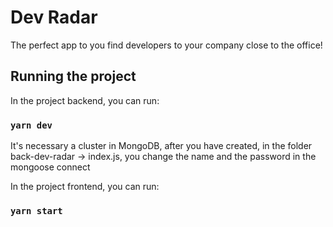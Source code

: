 # Dev Radar

The perfect app to you find developers to your company close to the office!

## Running the project

In the project backend, you can run:
### `yarn dev`
 It's necessary a cluster in MongoDB, after you have created, in the folder back-dev-radar -> index.js, you change the name and the password in the mongoose connect

In the project frontend, you can run:
### `yarn start`

